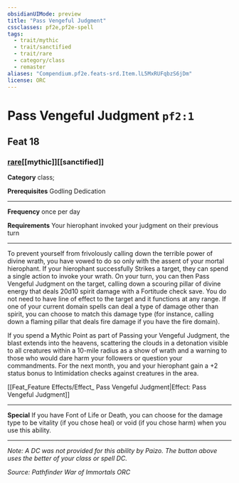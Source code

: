 ```yaml
---
obsidianUIMode: preview
title: "Pass Vengeful Judgment"
cssclasses: pf2e,pf2e-spell
tags:
  - trait/mythic
  - trait/sanctified
  - trait/rare
  - category/class
  - remaster
aliases: "Compendium.pf2e.feats-srd.Item.lL5MxRUFqbzS6jDm"
license: ORC
---
```

# Pass Vengeful Judgment `pf2:1`
## Feat 18
### [rare](rare "Rare Rarity Trait")[[mythic]][[sanctified]]

**Category** class; 



**Prerequisites** Godling Dedication
* * *
**Frequency** once per day

**Requirements** Your hierophant invoked your judgment on their previous turn

* * *

To prevent yourself from frivolously calling down the terrible power of divine wrath, you have vowed to do so only with the assent of your mortal hierophant. If your hierophant successfully Strikes a target, they can spend a single action to invoke your wrath. On your turn, you can then Pass Vengeful Judgment on the target, calling down a scouring pillar of divine energy that deals 20d10 spirit damage with a Fortitude check save. You do not need to have line of effect to the target and it functions at any range. If one of your current domain spells can deal a type of damage other than spirit, you can choose to match this damage type (for instance, calling down a flaming pillar that deals fire damage if you have the fire domain).

If you spend a Mythic Point as part of Passing your Vengeful Judgment, the blast extends into the heavens, scattering the clouds in a detonation visible to all creatures within a 10-mile radius as a show of wrath and a warning to those who would dare harm your followers or question your commandments. For the next month, you and your hierophant gain a +2 status bonus to Intimidation checks against creatures in the area.

[[Feat_Feature Effects/Effect_ Pass Vengeful Judgment|Effect: Pass Vengeful Judgment]]

* * *

**Special** If you have Font of Life or Death, you can choose for the damage type to be vitality (if you chose heal) or void (if you chose harm) when you use this ability.

* * *

_Note: A DC was not provided for this ability by Paizo. The button above uses the better of your class or spell DC._

*Source: Pathfinder War of Immortals*
*ORC*